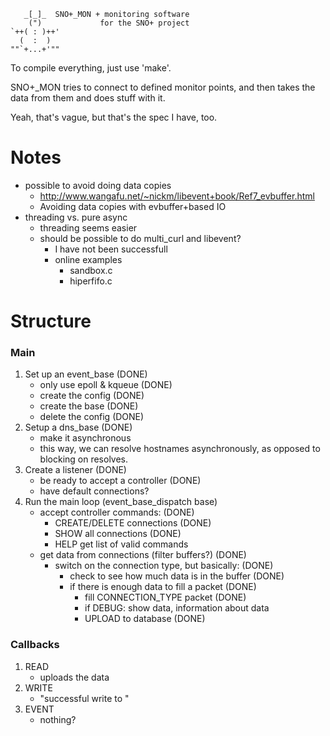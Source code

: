 ```
   _[_]_  SNO+_MON + monitoring software
    (")             for the SNO+ project
`++( : )++'
  (  :  )
""`+...+'"" 
```

To compile everything, just use 'make'.

SNO+_MON tries to connect to defined monitor points, and
then takes the data from them and does stuff with it.

Yeah, that's vague, but that's the spec I have, too.

# Notes #
+ possible to avoid doing data copies
    + http://www.wangafu.net/~nickm/libevent+book/Ref7_evbuffer.html
    + Avoiding data copies with evbuffer+based IO
+ threading vs. pure async
	+ threading seems easier
	+ should be possible to do multi_curl and libevent?
		+ I have not been successfull
		+ online examples
			+ sandbox.c
			+ hiperfifo.c

# Structure #
### Main ###
1. Set up an event_base (DONE)
    + only use epoll & kqueue (DONE)
    + create the config (DONE)
    + create the base (DONE)
    + delete the config (DONE)
2. Setup a dns_base (DONE)
    + make it asynchronous
    + this way, we can resolve hostnames asynchronously,
      as opposed to blocking on resolves.
2. Create a listener (DONE)
    + be ready to accept a controller (DONE)
 	+ have default connections?
3. Run the main loop (event_base_dispatch base)
    + accept controller commands: (DONE)
        + CREATE/DELETE connections (DONE)
        + SHOW          all connections (DONE)
		+ HELP			get list of valid commands
    + get data from connections (filter buffers?) (DONE)
        + switch on the connection type, but basically: (DONE)
            + check to see how much data is in the buffer (DONE)
            + if there is enough data to fill a packet (DONE)
                + fill CONNECTION_TYPE packet (DONE)
                + if DEBUG: show data, information about data
                + UPLOAD to database (DONE)

### Callbacks ###
1. READ
    + uploads the data
2. WRITE
    + "successful write to <place>"
3. EVENT
    + nothing?

